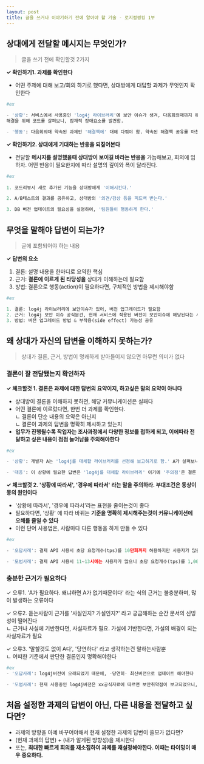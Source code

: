 ```yaml
---
layout: post
title: 글을 쓰거나 이야기하기 전에 알아야 할 기술 - 로지컬씽킹 1부
---
```


## 상대에게 전달할 메시지는 무엇인가?
> 글을 쓰기 전에 확인할것 2가지

**✓ 확인하기1. 과제를 확인한다**
- 어떤 주제에 대해 보고/회의 하기로 했다면, 상대방에게 대답할 과제가 무엇인지 확인한다

```python
#ex

- '상황': 서비스에서 사용중인 'log4j 라이브러리'에 보안 이슈가 생겨, 다음회의때까지 해결책을 준비해오기로 함.
해결을 위해 코드를 살펴보니, 잠재적 장애요소를 발견함.

- '행동': 다음회의때 약속된 과제인 '해결책에' 대해 다뤄야 함. 약속된 해결책 공유를 마친 뒤 장애요소를 언급하거나, 장애요소가 더 급하다면 별도 긴급회의를 잡자
```


**✓ 확인하기2. 상대에게 기대하는 반응을 되짚어본다**
* 전달할 **메시지를 설명했을때 상대방이 보이길 바라는 반응을** 가늠해보고, 회의에 임하자. 어떤 반응이 필요한지에 따라 설명의 깊이와 폭이 달라진다.


```python
#ex
 
1. 코드리뷰시 새로 추가된 기능을 상대방에게 '이해시킨다.'

2. A/B테스트의 결과를 공유하고, 상대방의 '의견/감상 등을 피드백 받는다.'

3. DB 버전 업데이트의 필요성을 설명하여, '팀원들이 행동하게 한다.'
```



## 무엇을 말해야 답변이 되는가?
> 글에 포함되어야 하는 내용

**✓ 답변의 요소**
1. 결론: 설명 내용을 한마디로 요약한 핵심
2. 근거: **결론에 이르게 된 타당성을** 상대가 이해하는데 필요함
3. 방법: 결론으로 행동(action)이 필요하다면, 구체적인 방법을 제시해야함

```python
#ex

1. 결론: log4j 라이브러리에 보안이슈가 있어, 버전 업그레이드가 필요함
2. 근거: log4j 보안 이슈 공식문건, 현재 서비스에 적용된 버전이 보안이슈에 해당된다는 사실 전달
3. 방법: 버전 업그레이드 방법 & 부작용(side effect) 가능성 공유
```


## 왜 상대가 자신의 답변을 이해하지 못하는가?
> 상대가 결론, 근거, 방법이 명쾌하게 받아들이지 않으면 아무런 의미가 없다

### 결론이 잘 전달됐는지 확인하자

**✓ 체크할것 1. 결론은 과제에 대한 답변의 요약이지, 하고싶은 말의 요약이 아니다**
* 상대방이 결론을 이해하지 못하면, 해당 커뮤니케이션은 실패다
* 어떤 결론에 이르렀다면, 한번 더 과제를 확인한다.  
ㄴ 결론이 단순 내용의 요약은 아닌지  
ㄴ 결론이 과제의 답변을 명확히 제시하고 있는지
* **업무가 진행될수록 작업자는 조사과정에서 다양한 정보를 접하게 되고, 이에따라 전달하고 싶은 내용이 점점 늘어남을 주의해야한다**

```python
#ex

- '상황': 개발자 A는 'log4j를 대체할 라이브러리를 선정해 보고하기로 함.' A가 살펴보니 log4j를 변경할때 주의할 점이 상당히 많았고, 주의점들을 간결히 정리하여 보고하였다

- '대응': 이 상황에 필요한 답변은 'log4j를 대체할 라이브러리' 이기에 '주의점'은 결론 도출에 필요하지만, 결론 그 자체는 될 수 없다.
```

**✓ 체크할것 2. '상황에 따라서', '경우에 따라서' 라는 말을 주의하라. 부대조건은 동상이몽의 원인이다**
* '상황에 따라서', '경우에 따라서'라는 표현을 줄이는것이 좋다
* 필요하다면, '상황' 에 따라 바뀌는 **기준을 명확히 제시해주는것이 커뮤니케이션에 오해를 줄일 수 있다**
* 이런 단어 사용법은, 사람마다 다른 행동을 하게 만들 수 있다

```python
#ex

- '오답사례': 결제 API 사용시 초당 요청개수(tps)를 10만회까지 허용하지만 사용자가 많을땐 tps를 줄여 사용한다

- '모범사례': 결제 API 사용시 11~13시에는 사용자가 많으니 초당 요청개수(tps)를 1,000회 이하로 제한하여 사용하고, 그 외 시간에는 10만회까지 허용함
```

### 충분한 근거가 필요하다

✓ 오류1. 'A가 필요하다. 왜냐하면 A가 없기때문이다' 라는 식의 근거는 불충분하며, 많이 발생하는 오류이다

✓ 오류2. 듣는사람이 근거를 '사실인지? 가설인지?' 라고 궁금해하는 순간 문서의 신빙성이 떨어진다  
ㄴ 근거나 사실에 기반한다면, 사실자료가 필요. 가설에 기반한다면, 가설의 배경이 되는 사실자료가 필요

✓ 오류3. '말할것도 없이 A다', '당연하다' 라고 생각하는건 말하는사람뿐  
ㄴ 어떠한 기준에서 판단한 결론인지 명확해야한다
```python
#ex
- '오답사례': log4j버전이 오래되었기 때문에, -당연히- 최신버전으로 업데이트 해야한다

- '모범사례': 현재 사용중인 log4j버전은 xx공식자료에 따르면 보안취약점이 보고되었으니, 최신(2.x.x)버전으로 업데이트 해야한다. 
```

## 처음 설정한 과제의 답변이 아닌, 다른 내용을 전달하고 싶다면?
* 과제의 방향을 아예 바꾸어야해서 현재 설정한 과제의 답변이 쓸모가 없다면?
* (현재 과제의 답변) + (내가 알게된 방향성)을 제시한다
* 또는, **최대한 빠르게 회의를 재소집하여 과제를 재설정해야한다. 이때는 타이밍이 매우 중요하다.**

